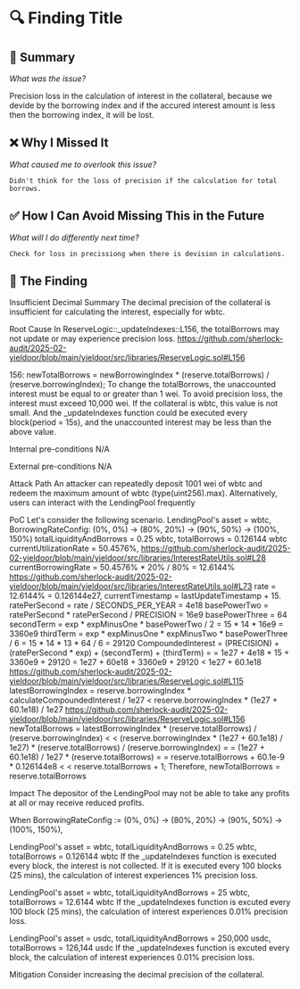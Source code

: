 # 🔍 Finding Title

## 📌 Summary  
_What was the issue?_  

   Precision loss in the calculation of interest in the collateral, because we devide by the borrowing index and if the accured interest amount is less then the borrowing index, it will be lost.

## ❌ Why I Missed It  
_What caused me to overlook this issue?_  

    Didn't think for the loss of precision if the calculation for total borrows.

## ✅ How I Can Avoid Missing This in the Future  
_What will I do differently next time?_  

    Check for loss in precissiong when there is devision in calculations.

## 🔎 The Finding

Insufficient Decimal
Summary
The decimal precision of the collateral is insufficient for calculating the interest, especially for wbtc.

Root Cause
In ReserveLogic::_updateIndexes::L156, the totalBorrows may not update or may experience precision loss.
https://github.com/sherlock-audit/2025-02-yieldoor/blob/main/yieldoor/src/libraries/ReserveLogic.sol#L156

156:        newTotalBorrows = newBorrowingIndex * (reserve.totalBorrows) / (reserve.borrowingIndex);
To change the totalBorrows, the unaccounted interest must be equal to or greater than 1 wei.
To avoid precision loss, the interest must exceed 10,000 wei.
If the collateral is wbtc, this value is not small.
And the _updateIndexes function could be executed every block(period = 15s), and the unaccounted interest may be less than the above value.

Internal pre-conditions
N/A

External pre-conditions
N/A

Attack Path
An attacker can repeatedly deposit 1001 wei of wbtc and redeem the maximum amount of wbtc (type(uint256).max).
Alternatively, users can interact with the LendingPool frequently

PoC
Let's consider the following scenario.
LendingPool's asset = wbtc, BorrowingRateConfig: (0%, 0%) -> (80%, 20%) -> (90%, 50%) -> (100%, 150%)
totalLiquidityAndBorrows = 0.25 wbtc, totalBorrows = 0.126144 wbtc
currentUtilizationRate = 50.4576%,
https://github.com/sherlock-audit/2025-02-yieldoor/blob/main/yieldoor/src/libraries/InterestRateUtils.sol#L28
currentBorrowingRate = 50.4576% * 20% / 80% = 12.6144%
https://github.com/sherlock-audit/2025-02-yieldoor/blob/main/yieldoor/src/libraries/InterestRateUtils.sol#L73
rate = 12.6144% = 0.126144e27, currentTimestamp = lastUpdateTimestamp + 15.
ratePerSecond = rate / SECONDS_PER_YEAR = 4e18
basePowerTwo = ratePerSecond * ratePerSecond / PRECISION = 16e9
basePowerThree = 64
secondTerm = exp * expMinusOne * basePowerTwo / 2 = 15 * 14 * 16e9 = 3360e9
thirdTerm = exp * expMinusOne * expMinusTwo * basePowerThree / 6 = 15 * 14 * 13 * 64 / 6 = 29120
CompoundedInterest = (PRECISION) + (ratePerSecond * exp) + (secondTerm) + (thirdTerm) =
= 1e27 + 4e18 * 15 + 3360e9 + 29120 = 1e27 + 60e18 + 3360e9 + 29120 < 1e27 + 60.1e18
https://github.com/sherlock-audit/2025-02-yieldoor/blob/main/yieldoor/src/libraries/ReserveLogic.sol#L115
latestBorrowingIndex = reserve.borrowingIndex * calculateCompoundedInterest / 1e27 < reserve.borrowingIndex * (1e27 + 60.1e18) / 1e27
https://github.com/sherlock-audit/2025-02-yieldoor/blob/main/yieldoor/src/libraries/ReserveLogic.sol#L156
newTotalBorrows = latestBorrowingIndex * (reserve.totalBorrows) / (reserve.borrowingIndex) <
< (reserve.borrowingIndex * (1e27 + 60.1e18) / 1e27) * (reserve.totalBorrows) / (reserve.borrowingIndex) =
= (1e27 + 60.1e18) / 1e27 * (reserve.totalBorrows) =
= reserve.totalBorrows + 60.1e-9 * 0.126144e8 <
< reserve.totalBorrows + 1;
Therefore, newTotalBorrows = reserve.totalBorrows

Impact
The depositor of the LendingPool may not be able to take any profits at all or may receive reduced profits.

When BorrowingRateConfig := (0%, 0%) -> (80%, 20%) -> (90%, 50%) -> (100%, 150%),

LendingPool's asset = wbtc, totalLiquidityAndBorrows = 0.25 wbtc, totalBorrows = 0.126144 wbtc
If the _updateIndexes function is executed every block, the interest is not collected.
If it is executed every 100 blocks (25 mins), the calculation of interest experiences 1% precision loss.

LendingPool's asset = wbtc, totalLiquidityAndBorrows = 25 wbtc, totalBorrows = 12.6144 wbtc
If the _updateIndexes function is excuted every 100 block (25 mins), the calculation of interest experiences 0.01% precision loss.

LendingPool's asset = usdc, totalLiquidityAndBorrows = 250,000 usdc, totalBorrows = 126,144 usdc
If the _updateIndexes function is excuted every block, the calculation of interest experiences 0.01% precision loss.

Mitigation
Consider increasing the decimal precision of the collateral.